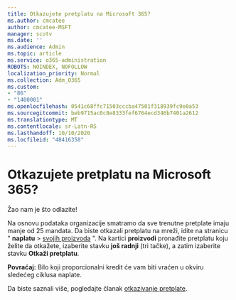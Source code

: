 ```yaml
---
title: Otkazujete pretplatu na Microsoft 365?
ms.author: cmcatee
author: cmcatee-MSFT
manager: scotv
ms.date: ''
ms.audience: Admin
ms.topic: article
ms.service: o365-administration
ROBOTS: NOINDEX, NOFOLLOW
localization_priority: Normal
ms.collection: Adm_O365
ms.custom:
- "86"
- "1400001"
ms.openlocfilehash: 0541c68ffc71503cccba47501f318939fc9e0a53
ms.sourcegitcommit: beb9715ac0c8e8333fef6764ecd346b7401a2612
ms.translationtype: MT
ms.contentlocale: sr-Latn-RS
ms.lasthandoff: 10/10/2020
ms.locfileid: "48416358"
---
```

# <a name="canceling-your-microsoft-365-subscription"></a>Otkazujete pretplatu na Microsoft 365?

Žao nam je što odlazite!
  
Na osnovu podataka organizacije smatramo da sve trenutne pretplate imaju manje od 25 mandata. Da biste otkazali pretplatu na mreži, idite na stranicu " **naplatu** \> [svojih proizvoda](https://go.microsoft.com/fwlink/p/?linkid=842054) ". Na kartici **proizvodi** pronađite pretplatu koju želite da otkažete, izaberite stavku **još radnji** (tri tačke), a zatim izaberite stavku **Otkaži pretplatu**.
  
**Povraćaj:** Bilo koji proporcionalni kredit će vam biti vraćen u okviru sledećeg ciklusa naplate.

Da biste saznali više, pogledajte članak [otkazivanje pretplate](https://docs.microsoft.com/microsoft-365/commerce/subscriptions/cancel-your-subscription).